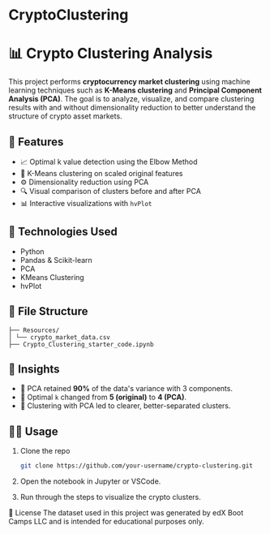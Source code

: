 # CryptoClustering
# 📊 Crypto Clustering Analysis

This project performs **cryptocurrency market clustering** using machine learning techniques such as **K-Means clustering** and **Principal Component Analysis (PCA)**. The goal is to analyze, visualize, and compare clustering results with and without dimensionality reduction to better understand the structure of crypto asset markets.

## 🚀 Features

- 📈 Optimal k value detection using the Elbow Method
- 🧪 K-Means clustering on scaled original features
- ⚙️ Dimensionality reduction using PCA
- 🔍 Visual comparison of clusters before and after PCA
- 📊 Interactive visualizations with `hvPlot`

## 🧰 Technologies Used

- Python
- Pandas & Scikit-learn
- PCA
- KMeans Clustering
- hvPlot

## 📁 File Structure
```
├── Resources/
│ └── crypto_market_data.csv
├── Crypto_Clustering_starter_code.ipynb
```

## 📌 Insights

- 📍 PCA retained **90%** of the data's variance with 3 components.
- 📍 Optimal `k` changed from **5 (original)** to **4 (PCA)**.
- 📍 Clustering with PCA led to clearer, better-separated clusters.


## 🧑‍💻 Usage

1. Clone the repo  
   ```bash
   git clone https://github.com/your-username/crypto-clustering.git
2. Open the notebook in Jupyter or VSCode.

3. Run through the steps to visualize the crypto clusters.

📝 License
The dataset used in this project was generated by edX Boot Camps LLC and is intended for educational purposes only.

